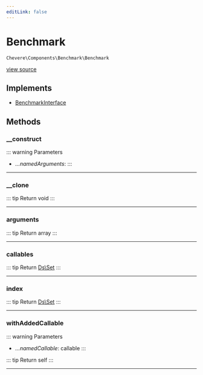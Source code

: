 ```yaml
---
editLink: false
---
```


# Benchmark

`Chevere\Components\Benchmark\Benchmark`

[view source](https://github.com/chevere/chevere/blob/master/src/Chevere/Components/Benchmark/Benchmark.php)

## Implements

- [BenchmarkInterface](../../Interfaces/Benchmark/BenchmarkInterface.md)

## Methods

### __construct

::: warning Parameters
- *...namedArguments*: 
:::

---

### __clone

::: tip Return
void
:::

---

### arguments

::: tip Return
array
:::

---

### callables

::: tip Return
[Ds\Set](https://www.php.net/manual/class.ds\set)
:::

---

### index

::: tip Return
[Ds\Set](https://www.php.net/manual/class.ds\set)
:::

---

### withAddedCallable

::: warning Parameters
- *...namedCallable*: callable
:::

::: tip Return
self
:::

---
